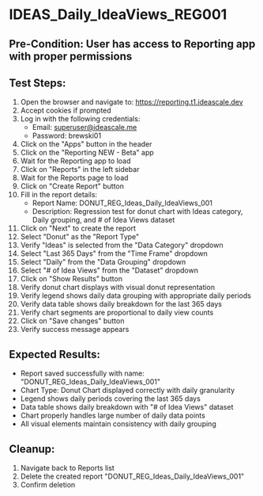 # IDEAS_Daily_IdeaViews_REG001

## Pre-Condition: User has access to Reporting app with proper permissions

## Test Steps:
1. Open the browser and navigate to: https://reporting.t1.ideascale.dev
2. Accept cookies if prompted
3. Log in with the following credentials:
   - Email: superuser@ideascale.me
   - Password: brewski01
4. Click on the "Apps" button in the header
5. Click on the "Reporting NEW - Beta" app
6. Wait for the Reporting app to load
7. Click on "Reports" in the left sidebar
8. Wait for the Reports page to load
9. Click on "Create Report" button
10. Fill in the report details:
    - Report Name: DONUT_REG_Ideas_Daily_IdeaViews_001
    - Description: Regression test for donut chart with Ideas category, Daily grouping, and # of Idea Views dataset
11. Click on "Next" to create the report
12. Select "Donut" as the "Report Type"
13. Verify "Ideas" is selected from the "Data Category" dropdown
14. Select "Last 365 Days" from the "Time Frame" dropdown
15. Select "Daily" from the "Data Grouping" dropdown
16. Select "# of Idea Views" from the "Dataset" dropdown
17. Click on "Show Results" button
18. Verify donut chart displays with visual donut representation
19. Verify legend shows daily data grouping with appropriate daily periods
20. Verify data table shows daily breakdown for the last 365 days
21. Verify chart segments are proportional to daily view counts
22. Click on "Save changes" button
23. Verify success message appears

## Expected Results:
- Report saved successfully with name: "DONUT_REG_Ideas_Daily_IdeaViews_001"
- Chart Type: Donut Chart displayed correctly with daily granularity
- Legend shows daily periods covering the last 365 days
- Data table shows daily breakdown with "# of Idea Views" dataset
- Chart properly handles large number of daily data points
- All visual elements maintain consistency with daily grouping

## Cleanup:
1. Navigate back to Reports list
2. Delete the created report "DONUT_REG_Ideas_Daily_IdeaViews_001"
3. Confirm deletion